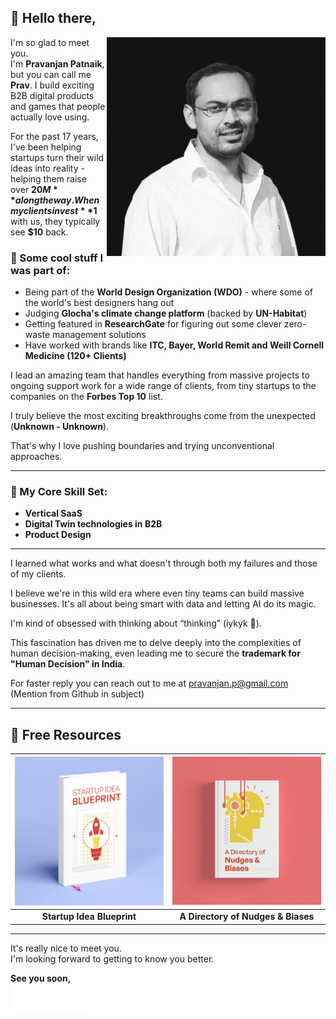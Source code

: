 ## 👋 Hello there,

<img src="./assets/Pravanjan_resize.jpg" alt="Cover-Image" width="350" align="right"/>

I'm so glad to meet you.  
I'm **Pravanjan Patnaik**, but you can call me **Prav**. I build exciting B2B digital products and games that people actually love using.  

For the past 17 years, I've been helping startups turn their wild ideas into reality - helping them raise over **$20M** along the way. When my clients invest **$1** with us, they typically see **$10** back.  

### 🌟 Some cool stuff I was part of:
- Being part of the **World Design Organization (WDO)** - where some of the world's best designers hang out  
- Judging **Glocha's climate change platform** (backed by **UN-Habitat**)  
- Getting featured in **ResearchGate** for figuring out some clever zero-waste management solutions  
- Have worked with brands like **ITC, Bayer, World Remit and Weill Cornell Medicine (120+ Clients)**  

I lead an amazing team that handles everything from massive projects to ongoing support work for a wide range of clients, from tiny startups to the companies on the **Forbes Top 10** list.  

I truly believe the most exciting breakthroughs come from the unexpected (**Unknown - Unknown**).  

That's why I love pushing boundaries and trying unconventional approaches.  

---

### 🔧 My Core Skill Set:
- **Vertical SaaS**  
- **Digital Twin technologies in B2B**  
- **Product Design**  

---

I learned what works and what doesn't through both my failures and those of my clients.  

I believe we're in this wild era where even tiny teams can build massive businesses. It's all about being smart with data and letting AI do its magic.  

I'm kind of obsessed with thinking about “thinking” (iykyk 👀).  

This fascination has driven me to delve deeply into the complexities of human decision-making, even leading me to secure the **trademark for "Human Decision" in India**. 

For faster reply you can reach out to me at pravanjan.p@gmail.com (Mention from Github in subject)

---

## 🎁 Free Resources

| <a href="https://startupideas.preview.softr.app/?autoUser=true&show-toolbar=true"><img src="./assets/startupIdeas.png" width="300" alt="Startup Idea Blueprint"/></a> | <a href="https://boatneck-skirt-bd1.notion.site/Nudges-Database-10ce42bd297580a98f9dd31ffd7a5bd1"><img src="./assets/nudges.png" width="300" alt="A Directory of Nudges & Biases"/></a> |
|:---:|:---:|
| **Startup Idea Blueprint** | **A Directory of Nudges & Biases** |


---
It's really nice to meet you.  
I'm looking forward to getting to know you better.  

**See you soon,**  
<img src="./assets/signatureW.png" width="25%">
